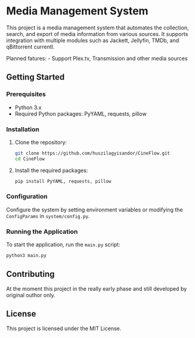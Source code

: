 # Media Management System

This project is a media management system that automates the collection, search, and export of media information from various sources. It supports integration with multiple modules such as Jackett, Jellyfin, TMDb, and qBittorrent currentl.

Planned fatures:
    - Support Plex.tv, Transmission and other media sources

## Getting Started

### Prerequisites

- Python 3.x
- Required Python packages: PyYAML, requests, pillow

### Installation

1. Clone the repository:
    ```sh
    git clone https://github.com/huszilagyisandor/CineFlow.git
    cd CineFlow
    ```

2. Install the required packages:
    ```sh
    pip install PyYAML, requests, pillow
    ```

### Configuration

Configure the system by setting environment variables or modifying the `ConfigParams` in `system/config.py`.

### Running the Application

To start the application, run the `main.py` script:
```sh
python3 main.py
```

## Contributing

At the moment this project in the really early phase and still developed by original outhor only.

## License

This project is licensed under the MIT License.
```
